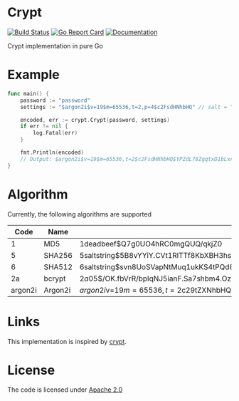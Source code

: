 
# Crypt

[![Build Status](https://travis-ci.org/simia-tech/crypt.svg?branch=master)](https://travis-ci.org/simia-tech/crypt) [![Go Report Card](https://goreportcard.com/badge/github.com/simia-tech/crypt)](https://goreportcard.com/report/github.com/simia-tech/crypt)  [![Documentation](https://godoc.org/github.com/simia-tech/crypt?status.svg)](http://godoc.org/github.com/simia-tech/crypt)

Crypt implementation in pure Go

# Example

```go
func main() {
	password := "password"
	settings := "$argon2i$v=19$m=65536,t=2,p=4$c2FsdHNhbHQ" // salt = "saltsalt"

	encoded, err := crypt.Crypt(password, settings)
	if err != nil {
		log.Fatal(err)
	}

	fmt.Println(encoded)
	// Output: $argon2i$v=19$m=65536,t=2$c2FsdHNhbHQ$YPZdL78ZgqtxD1bLxAjRySEFfYb3Y1BOQQWFW6sT0Vo
}
```

# Algorithm

Currently, the following algorithms are supported

| Code    | Name    | Example                                                                                              |
|---------|---------|------------------------------------------------------------------------------------------------------|
|       1 | MD5     | $1$deadbeef$Q7g0UO4hRC0mgQUQ/qkjZ0                                                                   |
|       5 | SHA256  | $5$saltstring$5B8vYYiY.CVt1RlTTf8KbXBH3hsxY/GNooZaBBGWEc5                                            |
|       6 | SHA512  | $6$saltstring$svn8UoSVapNtMuq1ukKS4tPQd8iKwSMHWjl/O817G3uBnIFNjnQJuesI68u4OTLiBFdcbYEdFCoEOfaS35inz1 |
|      2a | bcrypt  | $2a$05$/OK.fbVrR/bpIqNJ5ianF.Sa7shbm4.OzKpvFnX1pQLmQW96oUlCq                                         |
| argon2i | Argon2i | $argon2i$v=19$m=65536,t=2$c29tZXNhbHQ$IMit9qkFULCMA/ViizL57cnTLOa5DiVM9eMwpAvPwr4                    |

# Links

This implementation is inspired by [crypt](https://github.com/GehirnInc/crypt).

# License

The code is licensed under [Apache 2.0](http://www.apache.org/licenses/LICENSE-2.0)
